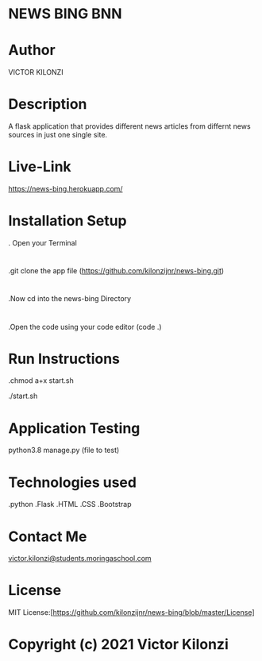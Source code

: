 # NEWS BING BNN
#
# Author
VICTOR KILONZI
#
# Description
A flask application that provides different news articles from differnt news sources in just one single site.

# Live-Link
 https://news-bing.herokuapp.com/
 #
# Installation Setup
. Open your Terminal
#
.git clone the app file (https://github.com/kilonzijnr/news-bing.git)
#
.Now cd into the news-bing Directory 
#

.Open the code using your code editor (code .)

# Run Instructions

.chmod a+x start.sh

./start.sh

# Application Testing
python3.8 manage.py (file to test)

# Technologies used
.python
.Flask
.HTML
.CSS
.Bootstrap

# Contact Me
victor.kilonzi@students.moringaschool.com

# License
MIT License:[https://github.com/kilonzijnr/news-bing/blob/master/License]

# Copyright (c) 2021 Victor Kilonzi
